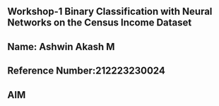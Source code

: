## Workshop-1 Binary Classification with Neural Networks on the Census Income Dataset
## Name: Ashwin Akash M
## Reference Number:212223230024
## AIM
